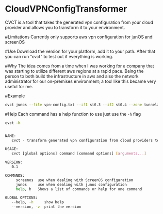 # CloudVPNConfigTransformer
CVCT is a tool that takes the generated vpn configuration from your cloud provider and allows you to transform it to your environment.

#Limitations
Currently only supports aws vpn configuration for junOS and screenOS

#Use 
Download the version for your platform, add it to your path. After that you can run "cvct" to test out if everything is working.

#Why
The idea comes from a time when I was working for a company that was starting to utilize different aws regions at a rapid pace. Being the person to both build the infrastructure in aws and also the network administrator for our on-premises environment; a tool like this became very useful for me.

#Example
```bash
cvct junos --file vpn-config.txt --if1 st0.3 --if2 st0.4 --zone tunnelzone --external-if ge-0/0/2.0 --external-zone Untrust --cidr 10.60.0.0/16 --nc
```
#Help
Each command has a help function to use just use the `-h` flag

```bash
cvct -h
```

```bash

NAME:
   cvct - transform generated vpn configuration from cloud providers to represent your environment

USAGE:
   cvct [global options] command [command options] [arguments...]

VERSION:
   0.1

COMMANDS:
     screenos  use when dealing with ScreenOS configuration
     junos     use when dealing with junos configuration
     help, h   Shows a list of commands or help for one command

GLOBAL OPTIONS:
   --help, -h     show help
   --version, -v  print the version

```
